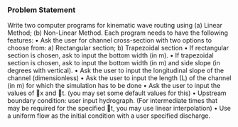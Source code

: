 ### Problem Statement
Write two computer programs for kinematic wave routing using (a) Linear Method; (b) Non-Linear Method. Each program needs to have the following features:
•   Ask the user for channel cross-section with two options to choose from: a) Rectangular section; b) Trapezoidal section
•   If rectangular section is chosen, ask to input the bottom width (in m).
•   If trapezoidal section is chosen, ask to input the bottom width (in m) and side slope (in degrees with vertical).
•   Ask the user to input the longitudinal slope of the channel (dimensionless)
•   Ask the user to input the length (L) of the channel (in m) for which the simulation has to be done
•   Ask the user to input the values of x and t. (you may set some default values for this)
•   Upstream boundary condition: user input hydrograph. (For intermediate times that may be required for the specified t, you may use linear interpolation)
•   Use a uniform flow as the initial condition with a user specified discharge.
